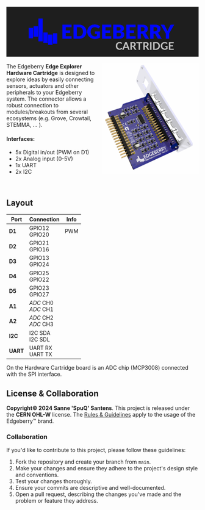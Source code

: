 ![Edgeberry banner](https://raw.githubusercontent.com/Edgeberry/.github/main/brand/EdgeBerry_banner_cartridge.png)

<img src="documentation//Edgeberry_Explorer_Cartridge_rendering.png" align="right" width="50%"/>

The Edgeberry **Edge Explorer Hardware Cartridge** is designed to explore ideas by easily connecting sensors, actuators and other peripherals to your Edgeberry system. The connector allows a robust connection to modules/breakouts from several ecosystems  (e.g. Grove, Crowtail, STEMMA, ... ).

#### Interfaces:
- 5x Digital in/out (PWM on D1)
- 2x Analog input (0-5V)
- 1x UART
- 2x I2C

<br clear="right"/>

## Layout

| Port     | Connection             | Info |
|----------|------------------------|------|
| **D1**   | GPIO12 <br/>GPIO20     | PWM     |
| **D2**   | GPIO21 <br/>GPIO16     |      |
| **D3**   | GPIO13 <br/>GPIO24     |      |
| **D4**   | GPIO25 <br/>GPIO22     |      |
| **D5**   | GPIO23 <br/>GPIO27     |      |
| **A1**   | *ADC* CH0 <br/>*ADC* CH1  |      |
| **A2**   | *ADC* CH2 <br/>*ADC* CH3  |      |
| **I2C**  | I2C SDA <br/>I2C SDL   |      |
| **UART** | UART RX <br/>UART TX   |      |

On the Hardware Cartridge board is an ADC chip (MCP3008) connected with the SPI interface.


## License & Collaboration
**Copyright© 2024 Sanne 'SpuQ' Santens**. This project is released under the **CERN OHL-W** license. The [Rules & Guidelines](https://github.com/Edgeberry/.github/blob/main/brand/Edgeberry_Trademark_Rules_and_Guidelines.md) apply to the usage of the Edgeberry™ brand.

### Collaboration

If you'd like to contribute to this project, please follow these guidelines:
1. Fork the repository and create your branch from `main`.
2. Make your changes and ensure they adhere to the project's design style and conventions.
3. Test your changes thoroughly.
4. Ensure your commits are descriptive and well-documented.
5. Open a pull request, describing the changes you've made and the problem or feature they address.

